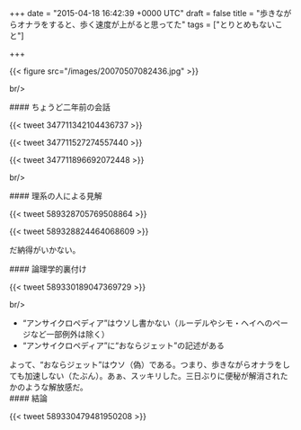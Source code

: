 
+++
date = "2015-04-18 16:42:39 +0000 UTC"
draft = false
title = "歩きながらオナラをすると、歩く速度が上がると思ってた"
tags = ["とりとめもないこと"]

+++


{{< figure src="/images/20070507082436.jpg"  >}}

br/>


<div class="section">
    #### ちょうど二年前の会話
    

{{< tweet 347711342104436737 >}}

{{< tweet 347711527274557440 >}}

{{< tweet 347711896692072448 >}}

br/>


</div>
<div class="section">
    #### 理系の人による見解
    

{{< tweet 589328705769508864 >}}

{{< tweet 589328824464068609 >}}

だ納得がいかない。

</div>
<div class="section">
    #### 論理学的裏付け
    

{{< tweet 589330189047369729 >}}

br/>


<ul>
<li>“アンサイクロペディア”はウソし書かない（ルーデルやシモ・ヘイヘのページなど一部例外は除く）</li>
<li>“アンサイクロペディア”に“おならジェット”の記述がある</li>
</ul>よって、“おならジェット”はウソ（偽）である。つまり、歩きながらオナラをしても加速しない（たぶん）。あぁ、スッキリした。三日ぶりに便秘が解消されたかのような解放感だ。

</div>
<div class="section">
    #### 結論
    

{{< tweet 589330479481950208 >}}

</div>

